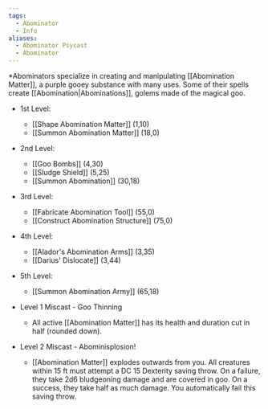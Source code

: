 ```yaml
---
tags:
  - Abominator
  - Info
aliases:
  - Abominator Psycast
  - Abominator
---
```

*Abominators specialize in creating and manipulating [[Abomination Matter]], a purple gooey substance with many uses. Some of their spells create [[Abomination|Abominations]], golems made of the magical goo.

- 1st Level:
	- [[Shape Abomination Matter]] (1,10)
	- [[Summon Abomination Matter]] (18,0)
- 2nd Level:
	- [[Goo Bombs]] (4,30)
	- [[Sludge Shield]] (5,25)
	- [[Summon Abomination]] (30,18)
- 3rd Level:
	- [[Fabricate Abomination Tool]] (55,0)
	- [[Construct Abomination Structure]] (75,0)
- 4th Level:
	- [[Alador's Abomination Arms]] (3,35)
	- [[Darius' Dislocate]] (3,44)
- 5th Level:
	- [[Summon Abomination Army]] (65,18)

- Level 1 Miscast - Goo Thinning
	- All active [[Abomination Matter]] has its health and duration cut in half (rounded down).
- Level 2 Miscast - Abominisplosion!
	- [[Abomination Matter]] explodes outwards from you. All creatures within 15 ft must attempt a DC 15 Dexterity saving throw. On a failure, they take 2d6 bludgeoning damage and are covered in goo. On a success, they take half as much damage. You automatically fail this saving throw.